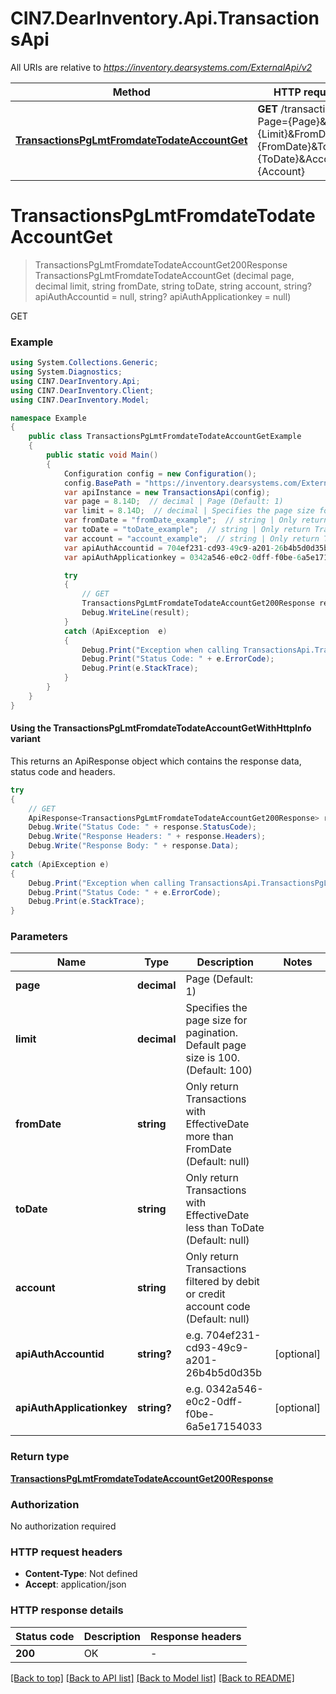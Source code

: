 # CIN7.DearInventory.Api.TransactionsApi

All URIs are relative to *https://inventory.dearsystems.com/ExternalApi/v2*

| Method                                                                                                        | HTTP request                                                                                                                                   | Description |
| ------------------------------------------------------------------------------------------------------------- | ---------------------------------------------------------------------------------------------------------------------------------------------- | ----------- |
| [**TransactionsPgLmtFromdateTodateAccountGet**](TransactionsApi.md#transactionspglmtfromdatetodateaccountget) | **GET** /transactions?Page&#x3D;{Page}&amp;Limit&#x3D;{Limit}&amp;FromDate&#x3D;{FromDate}&amp;ToDate&#x3D;{ToDate}&amp;Account&#x3D;{Account} | GET         |

<a id="transactionspglmtfromdatetodateaccountget"></a>

# **TransactionsPgLmtFromdateTodateAccountGet**

> TransactionsPgLmtFromdateTodateAccountGet200Response TransactionsPgLmtFromdateTodateAccountGet (decimal page, decimal limit, string fromDate, string toDate, string account, string? apiAuthAccountid = null, string? apiAuthApplicationkey = null)

GET

### Example

```csharp
using System.Collections.Generic;
using System.Diagnostics;
using CIN7.DearInventory.Api;
using CIN7.DearInventory.Client;
using CIN7.DearInventory.Model;

namespace Example
{
    public class TransactionsPgLmtFromdateTodateAccountGetExample
    {
        public static void Main()
        {
            Configuration config = new Configuration();
            config.BasePath = "https://inventory.dearsystems.com/ExternalApi/v2";
            var apiInstance = new TransactionsApi(config);
            var page = 8.14D;  // decimal | Page (Default: 1)
            var limit = 8.14D;  // decimal | Specifies the page size for pagination. Default page size is 100. (Default: 100)
            var fromDate = "fromDate_example";  // string | Only return Transactions with EffectiveDate more than FromDate (Default: null)
            var toDate = "toDate_example";  // string | Only return Transactions with EffectiveDate less than ToDate (Default: null)
            var account = "account_example";  // string | Only return Transactions filtered by debit or credit account code (Default: null)
            var apiAuthAccountid = 704ef231-cd93-49c9-a201-26b4b5d0d35b;  // string? | e.g. 704ef231-cd93-49c9-a201-26b4b5d0d35b (optional)
            var apiAuthApplicationkey = 0342a546-e0c2-0dff-f0be-6a5e17154033;  // string? | e.g. 0342a546-e0c2-0dff-f0be-6a5e17154033 (optional)

            try
            {
                // GET
                TransactionsPgLmtFromdateTodateAccountGet200Response result = apiInstance.TransactionsPgLmtFromdateTodateAccountGet(page, limit, fromDate, toDate, account, apiAuthAccountid, apiAuthApplicationkey);
                Debug.WriteLine(result);
            }
            catch (ApiException  e)
            {
                Debug.Print("Exception when calling TransactionsApi.TransactionsPgLmtFromdateTodateAccountGet: " + e.Message);
                Debug.Print("Status Code: " + e.ErrorCode);
                Debug.Print(e.StackTrace);
            }
        }
    }
}
```

#### Using the TransactionsPgLmtFromdateTodateAccountGetWithHttpInfo variant

This returns an ApiResponse object which contains the response data, status code and headers.

```csharp
try
{
    // GET
    ApiResponse<TransactionsPgLmtFromdateTodateAccountGet200Response> response = apiInstance.TransactionsPgLmtFromdateTodateAccountGetWithHttpInfo(page, limit, fromDate, toDate, account, apiAuthAccountid, apiAuthApplicationkey);
    Debug.Write("Status Code: " + response.StatusCode);
    Debug.Write("Response Headers: " + response.Headers);
    Debug.Write("Response Body: " + response.Data);
}
catch (ApiException e)
{
    Debug.Print("Exception when calling TransactionsApi.TransactionsPgLmtFromdateTodateAccountGetWithHttpInfo: " + e.Message);
    Debug.Print("Status Code: " + e.ErrorCode);
    Debug.Print(e.StackTrace);
}
```

### Parameters

| Name                      | Type        | Description                                                                       | Notes      |
| ------------------------- | ----------- | --------------------------------------------------------------------------------- | ---------- |
| **page**                  | **decimal** | Page (Default: 1)                                                                 |            |
| **limit**                 | **decimal** | Specifies the page size for pagination. Default page size is 100. (Default: 100)  |            |
| **fromDate**              | **string**  | Only return Transactions with EffectiveDate more than FromDate (Default: null)    |            |
| **toDate**                | **string**  | Only return Transactions with EffectiveDate less than ToDate (Default: null)      |            |
| **account**               | **string**  | Only return Transactions filtered by debit or credit account code (Default: null) |            |
| **apiAuthAccountid**      | **string?** | e.g. 704ef231-cd93-49c9-a201-26b4b5d0d35b                                         | [optional] |
| **apiAuthApplicationkey** | **string?** | e.g. 0342a546-e0c2-0dff-f0be-6a5e17154033                                         | [optional] |

### Return type

[**TransactionsPgLmtFromdateTodateAccountGet200Response**](TransactionsPgLmtFromdateTodateAccountGet200Response.md)

### Authorization

No authorization required

### HTTP request headers

-   **Content-Type**: Not defined
-   **Accept**: application/json

### HTTP response details

| Status code | Description | Response headers |
| ----------- | ----------- | ---------------- |
| **200**     | OK          | -                |

[[Back to top]](#) [[Back to API list]](../README.md#documentation-for-api-endpoints) [[Back to Model list]](../README.md#documentation-for-models) [[Back to README]](../README.md)
